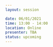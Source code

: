 ```yaml
---
layout: session

date: 06/01/2021
time: 13:00 - 14:00
location: Online
presenter: TBA
status: upcoming
---
```

